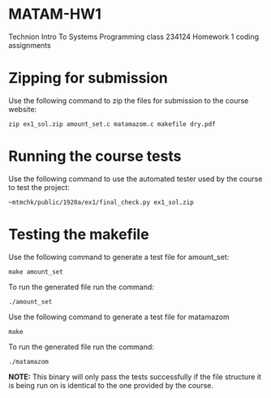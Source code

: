 # MATAM-HW1
Technion Intro To Systems Programming class 234124 Homework 1 coding assignments

# Zipping for submission
Use the following command to zip the files for submission to the course website:

`zip ex1_sol.zip amount_set.c matamazom.c makefile dry.pdf`

# Running the course tests
Use the following command to use the automated tester used by the course to test the project:

`~mtmchk/public/1920a/ex1/final_check.py ex1_sol.zip`

# Testing the makefile
Use the following command to generate a test file for amount_set:

`make amount_set`

To run the generated file run the command:

`./amount_set`

Use the following command to generate a test file for matamazom

`make`

To run the generated file run the command:

`./matamazom`

**NOTE:** This binary will only pass the tests successfully if the file structure it is being run on is identical to the
one provided by the course.
